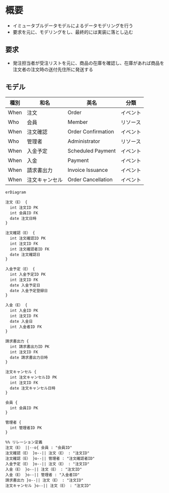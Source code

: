 # 概要

- イミュータブルデータモデルによるデータモデリングを行う
- 要求を元に、モデリングをし、最終的には実装に落とし込む

## 要求

- 発注担当者が受注リストを元に、商品の在庫を確認し、在庫があれば商品を注文者の注文時の送付先住所に発送する

## モデル

| 種別 | 和名           | 英名               | 分類     |
| ---- | -------------- | ------------------ | -------- |
| When | 注文           | Order              | イベント |
| Who  | 会員           | Member             | リソース |
| When | 注文確認       | Order Confirmation | イベント |
| Who  | 管理者         | Administrator      | リソース |
| When | 入金予定       | Scheduled Payment  | イベント |
| When | 入金           | Payment            | イベント |
| When | 請求書出力     | Invoice Issuance   | イベント |
| When | 注文キャンセル | Order Cancellation | イベント |

```mermaid
erDiagram

注文（E） {
  int 注文ID PK
  int 会員ID FK
  date 注文日時
}

注文確認（E） {
  int 注文確認ID PK
  int 注文ID FK
  int 注文確認者ID FK
  date 注文確認日
}

入金予定（E） {
  int 入金予定ID PK
  int 注文ID FK
  date 入金予定日
  date 入金予定登録日
}

入金（E） {
  int 入金ID PK
  int 注文ID FK
  date 入金日
  int 入金者ID FK
}

請求書出力 {
  int 請求書出力ID PK
  int 注文ID FK
  date 請求書出力日時
}

注文キャンセル {
  int 注文キャンセルID PK
  int 注文ID FK
  date 注文キャンセル日時
}

会員 {
  int 会員ID PK
}

管理者 {
  int 管理者ID PK
}

%% リレーション定義
注文（E） ||--o{ 会員 : "会員ID"
注文確認（E） }o--|| 注文（E） : "注文ID"
注文確認（E） }o--|| 管理者 : "注文確認者ID"
入金予定（E） }o--|| 注文（E） : "注文ID"
入金（E） }o--|| 注文（E） : "注文ID"
入金（E） }o--|| 管理者 : "入金者ID"
請求書出力 }o--|| 注文（E） : "注文ID"
注文キャンセル }o--|| 注文（E） : "注文ID"
```
